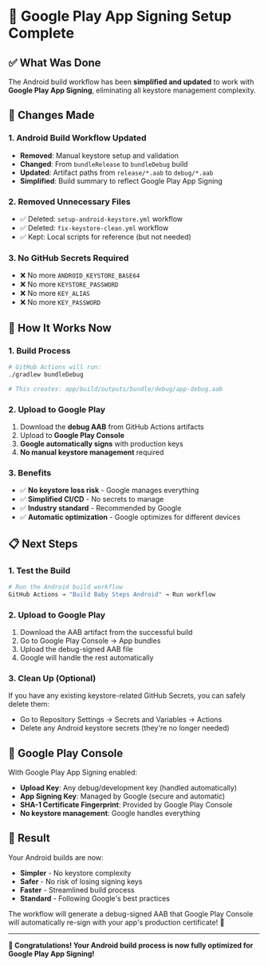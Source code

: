 # 🎉 Google Play App Signing Setup Complete

## ✅ What Was Done

The Android build workflow has been **simplified and updated** to work with **Google Play App Signing**, eliminating all keystore management complexity.

## 🔄 Changes Made

### 1. **Android Build Workflow Updated**
- **Removed**: Manual keystore setup and validation
- **Changed**: From `bundleRelease` to `bundleDebug` build
- **Updated**: Artifact paths from `release/*.aab` to `debug/*.aab`
- **Simplified**: Build summary to reflect Google Play App Signing

### 2. **Removed Unnecessary Files**
- ✅ Deleted: `setup-android-keystore.yml` workflow
- ✅ Deleted: `fix-keystore-clean.yml` workflow
- ✅ Kept: Local scripts for reference (but not needed)

### 3. **No GitHub Secrets Required**
- ❌ No more `ANDROID_KEYSTORE_BASE64`
- ❌ No more `KEYSTORE_PASSWORD`
- ❌ No more `KEY_ALIAS`
- ❌ No more `KEY_PASSWORD`

## 🚀 How It Works Now

### 1. **Build Process**
```bash
# GitHub Actions will run:
./gradlew bundleDebug

# This creates: app/build/outputs/bundle/debug/app-debug.aab
```

### 2. **Upload to Google Play**
1. Download the **debug AAB** from GitHub Actions artifacts
2. Upload to **Google Play Console**
3. **Google automatically signs** with production keys
4. **No manual keystore management** required

### 3. **Benefits**
- ✅ **No keystore loss risk** - Google manages everything
- ✅ **Simplified CI/CD** - No secrets to manage
- ✅ **Industry standard** - Recommended by Google
- ✅ **Automatic optimization** - Google optimizes for different devices

## 📋 Next Steps

### 1. **Test the Build**
```bash
# Run the Android build workflow
GitHub Actions → "Build Baby Steps Android" → Run workflow
```

### 2. **Upload to Google Play**
1. Download the AAB artifact from the successful build
2. Go to Google Play Console → App bundles
3. Upload the debug-signed AAB file
4. Google will handle the rest automatically

### 3. **Clean Up (Optional)**
If you have any existing keystore-related GitHub Secrets, you can safely delete them:
- Go to Repository Settings → Secrets and Variables → Actions
- Delete any Android keystore secrets (they're no longer needed)

## 📱 Google Play Console

With Google Play App Signing enabled:

- **Upload Key**: Any debug/development key (handled automatically)
- **App Signing Key**: Managed by Google (secure and automatic)
- **SHA-1 Certificate Fingerprint**: Provided by Google Play Console
- **No keystore management**: Google handles everything

## 🎯 Result

Your Android builds are now:
- **Simpler** - No keystore complexity
- **Safer** - No risk of losing signing keys
- **Faster** - Streamlined build process
- **Standard** - Following Google's best practices

The workflow will generate a debug-signed AAB that Google Play Console will automatically re-sign with your app's production certificate! 🚀

---

**🎉 Congratulations! Your Android build process is now fully optimized for Google Play App Signing!**